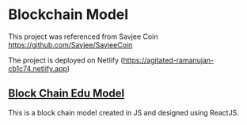 # Blockchain Model

This project was referenced from Savjee Coin https://github.com/Savjee/SavjeeCoin

The project is deployed on Netlify (https://agitated-ramanujan-cb1c74.netlify.app)

## [Block Chain Edu Model](https://agitated-ramanujan-cb1c74.netlify.app)

This is a block chain model created in JS and designed using ReactJS.

